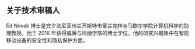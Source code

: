 ## **关于技术审稿人**

Ed Novak 博士是宾夕法尼亚州兰开斯特市富兰克林与马歇尔学院计算机科学的助理教授。他于 2016 年获得威廉与玛丽学院的博士学位。他的研究兴趣集中在智能移动设备的安全性和隐私保护方面。
